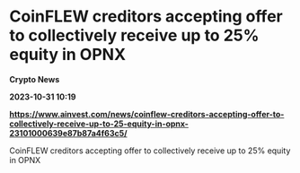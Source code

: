 # CoinFLEW creditors accepting offer to collectively receive up to 25% equity in OPNX
**Crypto News**

**2023-10-31 10:19**

**https://www.ainvest.com/news/coinflew-creditors-accepting-offer-to-collectively-receive-up-to-25-equity-in-opnx-23101000639e87b87a4f63c5/**

CoinFLEW creditors accepting offer to collectively receive up to 25% equity in OPNX